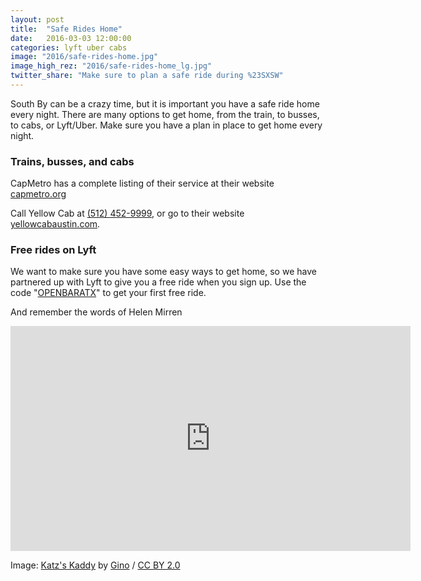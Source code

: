 ```yaml
---
layout: post
title:  "Safe Rides Home"
date:   2016-03-03 12:00:00
categories: lyft uber cabs
image: "2016/safe-rides-home.jpg"
image_high_rez: "2016/safe-rides-home_lg.jpg"
twitter_share: "Make sure to plan a safe ride during %23SXSW"
---
```


South By can be a crazy time, but it is important you have a safe ride home every night. There are many options to get home, from the train, to busses, to cabs, or Lyft/Uber. Make sure you have a plan in place to get home every night.

### Trains, busses, and cabs

CapMetro has a complete listing of their service at their website [capmetro.org](http://www.capmetro.org/)

Call Yellow Cab at [(512) 452-9999](tel:5124529999), or go to their website [yellowcabaustin.com](http://www.yellowcabaustin.com/).

### Free rides on Lyft

We want to make sure you have some easy ways to get home, so we have partnered up with Lyft to give you a free ride when you sign up. Use the code "[OPENBARATX](https://www.lyft.com/invited/OPENBARATX)" to get your first free ride.

And remember the words of Helen Mirren

<iframe width="640" height="360" src="https://www.youtube.com/embed/Rb2VXVmUga4?rel=0&amp;controls=0&amp;showinfo=0" frameborder="0" allowfullscreen></iframe>

<br>

Image: <a href="https://www.flickr.com/photos/straight-nochaser/5295287289/" target="\_blank">Katz's Kaddy</a> by <a href="https://www.flickr.com/photos/straight-nochaser/" target="\_blank">Gino</a> / <a href="https://creativecommons.org/licenses/by/2.0/" target="\_blank">CC BY 2.0</a>
